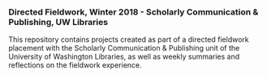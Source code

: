 ### Directed Fieldwork, Winter 2018 - Scholarly Communication &amp; Publishing, UW Libraries

This repository contains projects created as part of a directed fieldwork placement with the Scholarly Communication &amp; Publishing unit of the University of Washington Libraries, as well as weekly summaries and reflections on the fieldwork experience.
